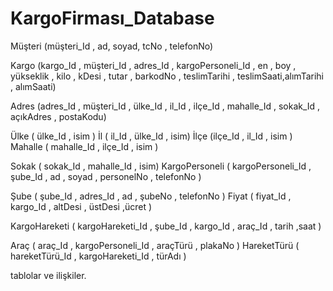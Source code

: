 # KargoFirması_Database

Müşteri (müşteri_Id , ad, soyad, tcNo , telefonNo)

Kargo (kargo_Id , müşteri_Id , adres_Id , kargoPersoneli_Id , en , boy , yükseklik , kilo , kDesi , tutar , barkodNo , teslimTarihi , teslimSaati,alımTarihi , alımSaati)

Adres (adres_Id , müşteri_Id , ülke_Id , il_Id , ilçe_Id , mahalle_Id , sokak_Id , açıkAdres , postaKodu)

Ülke ( ülke_Id , isim ) İl ( il_Id , ülke_Id , isim) İlçe (ilçe_Id , il_Id , isim ) Mahalle ( mahalle_Id , ilçe_Id , isim ) 

Sokak ( sokak_Id , mahalle_Id , isim) KargoPersoneli ( kargoPersoneli_Id , şube_Id , ad , soyad , personelNo , telefonNo )

Şube ( şube_Id , adres_Id , ad , şubeNo , telefonNo ) Fiyat ( fiyat_Id , kargo_Id , altDesi , üstDesi ,ücret )

KargoHareketi ( kargoHareketi_Id , şube_Id , kargo_Id , araç_Id , tarih ,saat )

Araç ( araç_Id , kargoPersoneli_Id , araçTürü , plakaNo ) HareketTürü ( hareketTürü_Id , kargoHareketi_Id , türAdı )

tablolar ve ilişkiler.
